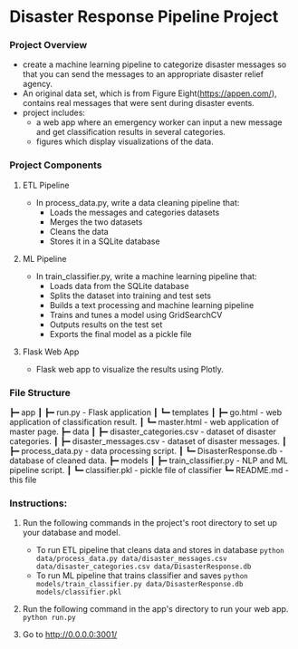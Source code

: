 # Disaster Response Pipeline Project
### Project Overview
- create a machine learning pipeline to categorize disaster messages so that you can send the messages to an appropriate disaster relief agency.
- An original data set, which is from Figure Eight(https://appen.com/), contains real messages that were sent during disaster events.
- project includes:
    - a web app where an emergency worker can input a new message and get classification results in several categories.
    - figures which display visualizations of the data.

### Project Components
1. ETL Pipeline
    - In process_data.py, write a data cleaning pipeline that:
        - Loads the messages and categories datasets
        - Merges the two datasets
        - Cleans the data
        - Stores it in a SQLite database

2. ML Pipeline
    - In train_classifier.py, write a machine learning pipeline that:
        - Loads data from the SQLite database
        - Splits the dataset into training and test sets
        - Builds a text processing and machine learning pipeline
        - Trains and tunes a model using GridSearchCV
        - Outputs results on the test set
        - Exports the final model as a pickle file

3. Flask Web App
    - Flask web app to visualize the results using Plotly.


### File Structure
  ┣━ app
  ┃    ┣━ run.py - Flask application
  ┃    ┗━ templates
  ┃        ┣━ go.html - web application of classification result.
  ┃        ┗━ master.html - web application of master page.
  ┣━ data
  ┃    ┣━ disaster_categories.csv - dataset of disaster categories.
  ┃    ┣━ disaster_messages.csv - dataset of disaster messages.
  ┃    ┣━ process_data.py - data processing script.
  ┃    ┗━ DisasterResponse.db - database of cleaned data.
  ┣━ models
  ┃    ┣━ train_classifier.py - NLP and ML pipeline script.
  ┃    ┗━ classifier.pkl - pickle file of classifier
  ┗━ README.md - this file


### Instructions:
1. Run the following commands in the project's root directory to set up your database and model.

    - To run ETL pipeline that cleans data and stores in database
        `python data/process_data.py data/disaster_messages.csv data/disaster_categories.csv data/DisasterResponse.db`
    - To run ML pipeline that trains classifier and saves
        `python models/train_classifier.py data/DisasterResponse.db models/classifier.pkl`

2. Run the following command in the app's directory to run your web app.
    `python run.py`

3. Go to http://0.0.0.0:3001/
